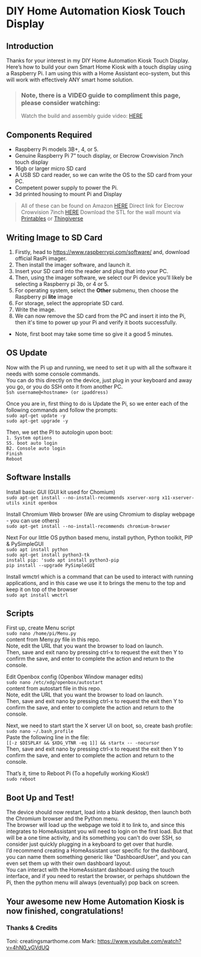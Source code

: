 # DIY Home Automation Kiosk Touch Display

## Introduction

Thanks for your interest in my DIY Home Automation Kiosk Touch Display.
Here’s how to build your own Smart Home Kiosk with a touch display using a Raspberry Pi.
I am using this with a Home Assistant eco-system, but this will work with effectively ANY smart home solution.

> ### Note, there is a VIDEO guide to compliment this page, please consider watching:
>
> Watch the build and assembly guide video: [HERE](https://www.youtube.com/watch?v=n_zXSw7AeVA)

## Components Required

- Raspberry Pi models 3B+, 4, or 5.
- Genuine Raspberry Pi 7” touch display, or Elecrow Crowvision 7inch touch display
- 16gb or larger micro SD card
- A USB SD card reader, so we can write the OS to the SD card from your PC.
- Competent power supply to power the Pi.
- 3d printed housing to mount Pi and Display

> All of these can be found on Amazon [HERE](https://www.amazon.com/hz/wishlist/ls/1XS56G6OG3PV?ref_=wl_share)
> Direct link for Elecrow Crowvision 7inch [HERE](https://www.elecrow.com/crowvision-7-0-inch-touch-screen-capacitive-portable-hdmi-1024-600-ips-lcd-monitor-rear-fixing-for-raspberry-pi.html?idd=5)
> Download the STL for the wall mount via [Printables](https://www.printables.com/model/774136-raspberry-pi-7-touch-display-flush-wall-mount-pane) or [Thingiverse](https://www.thingiverse.com/thing:6495742)

## Writing Image to SD Card

1. Firstly, head to https://www.raspberrypi.com/software/ and, download official RasPi imager.
2. Then install the imager software, and launch it.
3. Insert your SD card into the reader and plug that into your PC.
4. Then, using the imager software, we select our Pi device you’ll likely be selecting a Raspberry pi 3b, or 4 or 5.
5. For operating system, select the **Other** submenu, then choose the Raspberry pi **lite** image
6. For storage, select the appropriate SD card.
7. Write the image.
8. We can now remove the SD card from the PC and insert it into the Pi, then it's time to power up your Pi and verify it boots successfully.

- Note, first boot may take some time so give it a good 5 minutes.

## OS Update

Now with the Pi up and running, we need to set it up with all the software it needs with some console commands.  
You can do this directly on the device, just plug in your keyboard and away you go, or you do SSH onto it from another PC.  
`Ssh username@<hostname> (or ipaddress)`

Once you are in, first thing to do is Update the Pi, so we enter each of the following commands and follow the prompts:  
`sudo apt-get update -y`  
`sudo apt-get upgrade -y`

Then, we set the PI to autologin upon boot:  
`1. System options`  
`S5. boot auto login`  
`B2. Console auto login`  
`Finish`  
`Reboot`

## Software Installs

Install basic GUI (GUI kit used for Chomium)  
`sudo apt-get install --no-install-recommends xserver-xorg x11-xserver-utils xinit openbox`

Install Chromium Web browser (We are using Chromium to display webpage - you can use others)  
`sudo apt-get install --no-install-recommends chromium-browser`

Next For our little OS python based menu, install python, Python toolkit, PIP & PySimpleGUI  
`sudo apt install python`  
`sudo apt-get install python3-tk`  
`install pip: 'sudo apt install python3-pip`  
`pip install --upgrade PySimpleGUI`

Install wmctrl which is a command that can be used to interact with running applications, and in this case we use it to brings the menu to the top and keep it on top of the browser  
`sudo apt install wmctrl`

## Scripts

First up, create Menu script  
`sudo nano /home/pi/Menu.py`  
<copy-paste> content from Meny.py file in this repo.  
Note, edit the URL that you want the browser to load on launch.  
Then, save and exit nano by pressing ctrl-x to request the exit then Y to confirm the save, and enter to complete the action and return to the console.

Edit Openbox config (Openbox Window manager edits)  
`sudo nano /etc/xdg/openbox/autostart`  
<copy-paste> content from autostart file in this repo.  
Note, edit the URL that you want the browser to load on launch.  
Then, save and exit nano by pressing ctrl-x to request the exit then Y to confirm the save, and enter to complete the action and return to the console.

Next, we need to start start the X server UI on boot, so, create bash profile:  
`sudo nano ~/.bash_profile`  
Paste the following line in the file:  
`[[-z $DISPLAY && $XDG_VTNR -eq 1]] && startx -- -nocursor`  
Then, save and exit nano by pressing ctrl-x to request the exit then Y to confirm the save, and enter to complete the action and return to the console.

That’s it, time to Reboot Pi (To a hopefully working Kiosk!)  
`sudo reboot`

## Boot Up and Test!

The device should now restart, load into a blank desktop, then launch both the Chromium browser and the Python menu.  
The browser will load up the webpage we told it to link to, and since this integrates to HomeAssistant you will need to login on the first load. But that will be a one time activity, and its something you can't do over SSH, so consider just quickly plugging in a keyboard to get over that hurdle.  
I’d recommend creating a HomeAssistant user specific for the dashboard, you can name them something generic like "DashboardUser", and you can even set them up with their own dashboard layout.  
You can interact with the HomeAssistant dashboard using the touch interface, and if you need to restart the browser, or perhaps shutdown the Pi, then the python menu will always (eventually) pop back on screen.

## Your awesome new Home Automation Kiosk is now finished, congratulations!

### Thanks & Credits

Toni: creatingsmarthome.com
Mark: https://www.youtube.com/watch?v=4hN0_yGVdUQ
